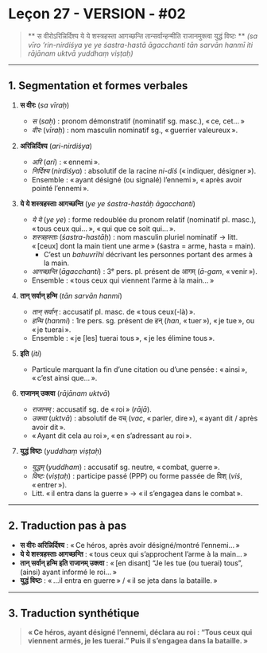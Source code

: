 # Leçon 27 - VERSION - #02

> ** स वीरोऽरिन्निर्दिश्य ये ये शस्त्रहस्ता आगच्छन्ति तान्सर्वान्हन्मीति राजानमुक्त्वा युद्धं विष्टः ** 
> *(sa vīro ’rin-nirdiśya ye ye śastra-hastā āgacchanti tān sarvān hanmī iti rājānam uktvā yuddhaṃ viṣṭaḥ)*

---

## 1. Segmentation et formes verbales

1. **स वीरः** (*sa vīraḥ*)  
   - *स* (*saḥ*) : pronom démonstratif (nominatif sg. masc.), « ce, cet… »  
   - *वीरः* (*vīraḥ*) : nom masculin nominatif sg., « guerrier valeureux ». 

2. **अरिन्निर्दिश्य** (*ari-nirdiśya*)  
   - *अरि* (*ari*) : « ennemi ».  
   - *निर्दिश्य* (*nirdiśya*) : absolutif de la racine *ni-diś* (« indiquer, désigner »).  
   - Ensemble : « ayant désigné (ou signalé) l’ennemi », « après avoir pointé l’ennemi ».  

3. **ये ये शस्त्रहस्ताः आगच्छन्ति** (*ye ye śastra-hastāḥ āgacchanti*)  
   - *ये ये* (*ye ye*) : forme redoublée du pronom relatif (nominatif pl. masc.), « tous ceux qui… », « qui que ce soit qui… ».  
   - *शस्त्रहस्ताः* (*śastra-hastāḥ*) : nom masculin pluriel nominatif → litt. « [ceux] dont la main tient une arme » (śastra = arme, hasta = main).  
     - C’est un *bahuvrīhi* décrivant les personnes portant des armes à la main.  
   - *आगच्छन्ति* (*āgacchanti*) : 3ᵉ pers. pl. présent de आगम् (*ā-gam*, « venir »).  
   - Ensemble : « tous ceux qui viennent l’arme à la main… »

4. **तान् सर्वान् हन्मि** (*tān sarvān hanmi*)  
   - *तान् सर्वान्* : accusatif pl. masc. de « tous ceux(-là) ».  
   - *हन्मि* (*hanmi*) : 1re pers. sg. présent de हन् (*han*, « tuer »), « je tue », ou « je tuerai ».  
   - Ensemble : « je [les] tuerai tous », « je les élimine tous ».  

5. **इति** (*iti*)  
   - Particule marquant la fin d’une citation ou d’une pensée : « ainsi », « c’est ainsi que… ».  

6. **राजानम् उक्त्वा** (*rājānam uktvā*)  
   - *राजानम्* : accusatif sg. de « roi » (*rājā*).  
   - *उक्त्वा* (*uktvā*) : absolutif de वच् (*vac*, « parler, dire »), « ayant dit / après avoir dit ».  
   - « Ayant dit cela au roi », « en s’adressant au roi ».  

7. **युद्धं विष्टः** (*yuddhaṃ viṣṭaḥ*)  
   - *युद्धम्* (*yuddham*) : accusatif sg. neutre, « combat, guerre ».  
   - *विष्टः* (*viṣṭaḥ*) : participe passé (PPP) ou forme passée de विश् (*viś*, « entrer »).  
   - Litt. « il entra dans la guerre » → « il s’engagea dans le combat ».  

---

## 2. Traduction pas à pas

- **स वीरः अरिन्निर्दिश्य** : « Ce héros, après avoir désigné/montré l’ennemi… »  
- **ये ये शस्त्रहस्ताः आगच्छन्ति** : « tous ceux qui s’approchent l’arme à la main… »  
- **तान् सर्वान् हन्मि इति राजानम् उक्त्वा** : « [en disant] “Je les tue (ou tuerai) tous”, (ainsi) ayant informé le roi… »  
- **युद्धं विष्टः** : « …il entra en guerre » / « il se jeta dans la bataille. »

---

## 3. Traduction synthétique

> **« Ce héros, ayant désigné l’ennemi, déclara au roi : “Tous ceux qui viennent armés, je les tuerai.” Puis il s’engagea dans la bataille. »**
 
